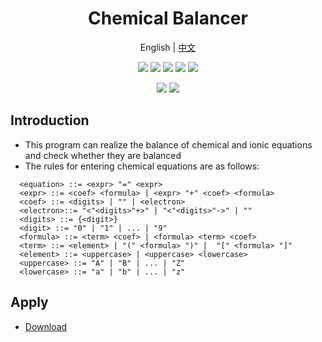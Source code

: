 <h1 align="center">Chemical Balancer</h1>
<p align="center">
  <a>English</a> |
  <a href="./README-cn.md">中文</a> 
</p>
<p align="center">
  <img src="https://img.shields.io/badge/Qt-%23217346.svg?style=for-the-badge&logo=Qt&logoColor=white" />
  <img src="https://img.shields.io/badge/Visual%20Studio-5C2D91.svg?style=for-the-badge&logo=visual-studio&logoColor=white" />
  <img src="https://img.shields.io/badge/c++-%2300599C.svg?style=for-the-badge&logo=c%2B%2B&logoColor=white" />
  <img src="https://img.shields.io/badge/Windows-0078D6?style=for-the-badge&logo=windows&logoColor=white" />
  <img src="https://img.shields.io/github/license/Ileriayo/markdown-badges?style=for-the-badge" />
</p>

<p align="center">
	<img src="https://img.shields.io/badge/Chemical Balancer-v5.2.0-important.svg" />
	<img src="https://img.shields.io/badge/Powered by-AMT-purple.svg" />
</p>

## Introduction

 - This program can realize the balance of chemical and ionic equations and check whether they are balanced
 - The rules for entering chemical equations are as follows:

```
  <equation> ::= <expr> "=" <expr>
  <expr> ::= <coef> <formula> | <expr> "+" <coef> <formula>
  <coef> ::= <digits> | "" | <electron>
  <electron>::= "<"<digits>"+>" | "<"<digits>"->" | ""
  <digits> ::= {<digit>} 
  <digit> ::= "0" | "1" | ... | "9"
  <formula> ::= <term> <coef> | <formula> <term> <coef>
  <term> ::= <element> | "(" <formula> ")" |  "[" <formula> "]"
  <element> ::= <uppercase> | <uppercase> <lowercase>
  <uppercase> ::= "A" | "B" | ... | "Z"
  <lowercase> ::= "a" | "b" | ... | "z"
```
## Apply
 - [Download](https://github.com/AMT-J/Chemical-Balancer/releases/tag/v5.2.0)
